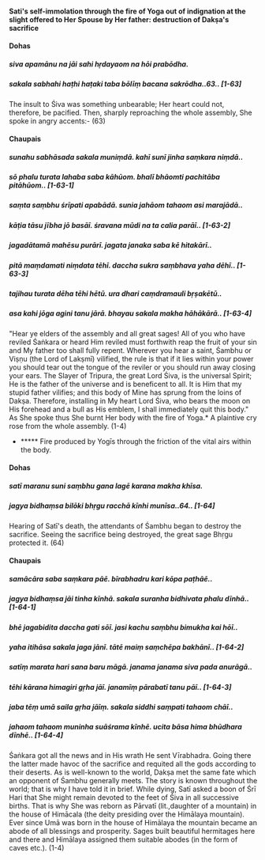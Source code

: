 #### Sati's self-immolation through the fire of Yoga out of indignation at the slight offered to Her Spouse by Her father: destruction of Dakṣa's sacrifice

#### Dohas

##### siva apamānu na jāi sahi hṛdayaom na hōi prabōdha.
##### sakala sabhahi haṭhi haṭaki taba bōlīṃ bacana sakrōdha..63.. [1-63]

The insult to Śiva was something unbearable; Her heart could not, therefore, be pacified. Then, sharply reproaching the whole assembly, She spoke in angry accents:- (63)

#### Chaupais

##### sunahu sabhāsada sakala muniṃdā. kahī sunī jinha saṃkara niṃdā..
##### sō phalu turata lahaba saba kāhūom. bhalī bhāomti pachitāba pitāhūom.. [1-63-1]
##### saṃta saṃbhu śrīpati apabādā. sunia jahāom tahaom asi marajādā..
##### kāṭia tāsu jībha jō basāī. śravana mūdi na ta calia parāī.. [1-63-2]
##### jagadātamā mahēsu purārī. jagata janaka saba kē hitakārī..
##### pitā maṃdamati niṃdata tēhī. daccha sukra saṃbhava yaha dēhī.. [1-63-3]
##### tajihau turata dēha tēhi hētū. ura dhari caṃdramauli bṛṣakētū..
##### asa kahi jōga agini tanu jārā. bhayau sakala makha hāhākārā.. [1-63-4]

"Hear ye elders of the assembly and all great sages! All of you who have reviled Śaṅkara or heard Him reviled must forthwith reap the fruit of your sin and My father too shall fully repent. Wherever you hear a saint, Śambhu or Viṣṇu (the Lord of Lakṣmī) vilified, the rule is that if it lies within your power you should tear out the tongue of the reviler or you should run away closing your ears. The Slayer of Tripura, the great Lord Śiva, is the universal Spirit; He is the father of the universe and is beneficent to all. It is Him that my stupid father vilifies; and this body of Mine has sprung from the loins of Dakṣa. Therefore, installing in My heart Lord Śiva, who bears the moon on His forehead and a bull as His emblem, I shall immediately quit this body." As She spoke thus She burnt Her body with the fire of Yoga.* A plaintive cry rose from the whole assembly. (1-4)

- ***** Fire produced by Yogīs through the friction of the vital airs within the body.

#### Dohas

##### satī maranu suni saṃbhu gana lagē karana makha khīsa.
##### jagya bidhaṃsa bilōki bhṛgu racchā kīnhi munīsa..64.. [1-64]

Hearing of Satī's death, the attendants of Śambhu began to destroy the sacrifice. Seeing the sacrifice being destroyed, the great sage Bhṛgu protected it. (64)

#### Chaupais

##### samācāra saba saṃkara pāē. bīrabhadru kari kōpa paṭhāē..
##### jagya bidhaṃsa jāi tinha kīnhā. sakala suranha bidhivata phalu dīnhā.. [1-64-1]
##### bhē jagabidita daccha gati sōī. jasi kachu saṃbhu bimukha kai hōī..
##### yaha itihāsa sakala jaga jānī. tātē maiṃ saṃchēpa bakhānī.. [1-64-2]
##### satīṃ marata hari sana baru māgā. janama janama siva pada anurāgā..
##### tēhi kārana himagiri gṛha jāī. janamīṃ pārabatī tanu pāī.. [1-64-3]
##### jaba tēṃ umā saila gṛha jāīṃ. sakala siddhi saṃpati tahaom chāī..
##### jahaom tahaom muninha suāśrama kīnhē. ucita bāsa hima bhūdhara dīnhē.. [1-64-4]

Śaṅkara got all the news and in His wrath He sent Vīrabhadra. Going there the latter made havoc of the sacrifice and requited all the gods according to their deserts. As is well-known to the world, Dakṣa met the same fate which an opponent of Śambhu generally meets. The story is known throughout the world; that is why I have told it in brief. While dying, Satī asked a boon of Śrī Hari that She might remain devoted to the feet of Śiva in all successive births. That is why She was reborn as Pārvatī (lit.,daughter of a mountain) in the house of Himācala (the deity presiding over the Himālaya mountain). Ever since Umā was born in the house of Himālaya the mountain became an abode of all blessings and prosperity. Sages built beautiful hermitages here and there and Himālaya assigned them suitable abodes (in the form of caves etc.). (1-4)